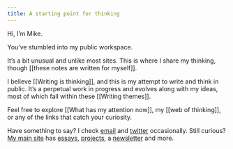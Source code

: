 ```yaml
---
title: A starting point for thinking
---
```

Hi, I’m Mike.

You’ve stumbled into my public workspace.

It’s a bit unusual and unlike most sites. This is where I share my thinking, though [[these notes are written for myself]].

I believe [[Writing is thinking]], and this is my attempt to write and think in public. It’s a perpetual work in progress and evolves along with my ideas, most of which fall within these [[Writing themes]].

Feel free to explore [[What has my attention now]], my [[web of thinking]], or any of the links that catch your curiosity.

Have something to say? I check [email](mailto:yo@miketannenbaum.com) and [twitter](https://twitter.com/theroyaltbomb) occasionally. Still curious? [My main site](https://miketannenbaum.com) has [essays](https://miketannenbaum.com/writings), [projects](https://miketannenbaum.com/projects), a [newsletter](https://miketannenbaum.com/signup) and more.
